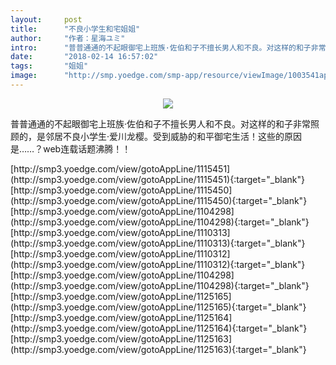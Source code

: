 ```yaml
---
layout:     post
title:      "不良小学生和宅姐姐"
author:     "作者：星海ユミ"
intro:      "普普通通的不起眼御宅上班族·佐伯和子不擅长男人和不良。对这样的和子非常照顾的，是邻居不良小学生·爱川龙樱。受到威胁的和平御宅生活！这些的原因是……？web连载话题沸腾！！"
date:       "2018-02-14 16:57:02"
tags:       "姐姐"
image:      "http://smp.yoedge.com/smp-app/resource/viewImage/1003541appline.png"
---
```

<div style="text-align: center">
<p><img src="http://smp.yoedge.com/smp-app/resource/viewImage/1003541appline.png"/></p>
</div>
<p class="post-meta">
<span>普普通通的不起眼御宅上班族·佐伯和子不擅长男人和不良。对这样的和子非常照顾的，是邻居不良小学生·爱川龙樱。受到威胁的和平御宅生活！这些的原因是……？web连载话题沸腾！！</span>
</p>
[http://smp3.yoedge.com/view/gotoAppLine/1115451](http://smp3.yoedge.com/view/gotoAppLine/1115451){:target="_blank"}
[http://smp3.yoedge.com/view/gotoAppLine/1115450](http://smp3.yoedge.com/view/gotoAppLine/1115450){:target="_blank"}
[http://smp3.yoedge.com/view/gotoAppLine/1104298](http://smp3.yoedge.com/view/gotoAppLine/1104298){:target="_blank"}
[http://smp3.yoedge.com/view/gotoAppLine/1110313](http://smp3.yoedge.com/view/gotoAppLine/1110313){:target="_blank"}
[http://smp3.yoedge.com/view/gotoAppLine/1110312](http://smp3.yoedge.com/view/gotoAppLine/1110312){:target="_blank"}
[http://smp3.yoedge.com/view/gotoAppLine/1104298](http://smp3.yoedge.com/view/gotoAppLine/1104298){:target="_blank"}
[http://smp3.yoedge.com/view/gotoAppLine/1125165](http://smp3.yoedge.com/view/gotoAppLine/1125165){:target="_blank"}
[http://smp3.yoedge.com/view/gotoAppLine/1125164](http://smp3.yoedge.com/view/gotoAppLine/1125164){:target="_blank"}
[http://smp3.yoedge.com/view/gotoAppLine/1125163](http://smp3.yoedge.com/view/gotoAppLine/1125163){:target="_blank"}


